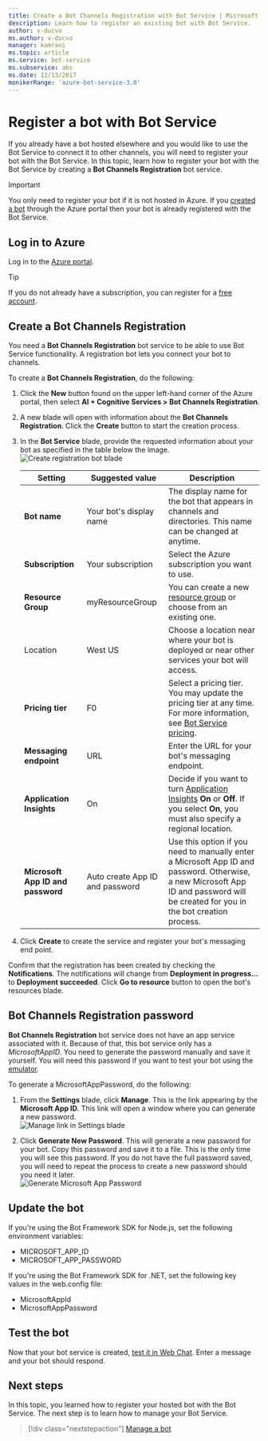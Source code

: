 ```yaml
---
title: Create a Bot Channels Registration with Bot Service | Microsoft Docs
description: Learn how to register an existing bot with Bot Service.
author: v-ducvo
ms.author: v-ducvo
manager: kamrani
ms.topic: article
ms.service: bot-service
ms.subservice: abs
ms.date: 12/13/2017
monikerRange: 'azure-bot-service-3.0'
---
```


# Register a bot with Bot Service



If you already have a bot hosted elsewhere and you would like to use the Bot Service to connect it to other channels, you will need to register your bot with the Bot Service. In this topic, learn how to register your bot with the Bot Service by creating a **Bot Channels Registration** bot service.

> [!IMPORTANT] 
> You only need to register your bot if it is not hosted in Azure. If you [created a bot](bot-service-quickstart.md) through the Azure portal then your bot is already registered with the Bot Service.

## Log in to Azure
Log in to the [Azure portal](http://portal.azure.com).

> [!TIP]
> If you do not already have a subscription, you can register for a <a href="https://azure.microsoft.com/free/" target="_blank">free account</a>.

## Create a Bot Channels Registration
You need a **Bot Channels Registration** bot service to be able to use Bot Service functionality. A registration bot lets you connect your bot to channels.

To create a **Bot Channels Registration**, do the following:

1. Click the **New** button found on the upper left-hand corner of the Azure portal, then select **AI + Cognitive Services > Bot Channels Registration**. 

2. A new blade will open with information about the **Bot Channels Registration**. Click the **Create** button to start the creation process. 

3. In the **Bot Service** blade, provide the requested information about your bot as specified in the table below the image.  <br/>
   ![Create registration bot blade](~/media/azure-bot-quickstarts/registration-create-bot-service-blade.png)


   |                    Setting                     |         Suggested value         |                                                                                                  Description                                                                                                  |
   |------------------------------------------------|---------------------------------|---------------------------------------------------------------------------------------------------------------------------------------------------------------------------------------------------------------|
   |           <strong>Bot name</strong>            |     Your bot's display name     |                                                  The display name for the bot that appears in channels and directories. This name can be changed at anytime.                                                  |
   |         <strong>Subscription</strong>          |        Your subscription        |                                                                                Select the Azure subscription you want to use.                                                                                 |
   |        <strong>Resource Group</strong>         |         myResourceGroup         |                                 You can create a new [resource group](/azure/azure-resource-manager/resource-group-overview#resource-groups) or choose from an existing one.                                  |
   |                    Location                    |             West US             |                                                        Choose a location near where your bot is deployed or near other services your bot will access.                                                         |
   |         <strong>Pricing tier</strong>          |               F0                |             Select a pricing tier. You may update the pricing tier at any time. For more information, see [Bot Service pricing](https://azure.microsoft.com/pricing/details/bot-service/).              |
   |      <strong>Messaging endpoint</strong>       |               URL               |                                                                               Enter the URL for your bot's messaging endpoint.                                                                                |
   |     <strong>Application Insights</strong>      |               On                | Decide if you want to turn [Application Insights](bot-service-manage-analytics.md) <strong>On</strong> or <strong>Off</strong>. If you select <strong>On</strong>, you must also specify a regional location. |
   | <strong>Microsoft App ID and password</strong> | Auto create App ID and password |              Use this option if you need to manually enter a Microsoft App ID and password. Otherwise, a new Microsoft App ID and password will be created for you in the bot creation process.               |


4. Click **Create** to create the service and register your bot's messaging end point.

Confirm that the registration has been created by checking the **Notifications**. The notifications will change from **Deployment in progress...** to **Deployment succeeded**. Click **Go to resource** button to open the bot's resources blade. 

## Bot Channels Registration password

**Bot Channels Registration** bot service does not have an app service associated with it. Because of that, this bot service only has a *MicrosoftAppID*. You need to generate the password manually and save it yourself. You will need this password if you want to test your bot using the [emulator](bot-service-debug-emulator.md).

To generate a MicrosoftAppPassword, do the following:

1. From the **Settings** blade, click **Manage**. This is the link appearing by the **Microsoft App ID**. This link will open a window where you can generate a new password. <br/>
  ![Manage link in Settings blade](~/media/azure-bot-quickstarts/registration-settings-manage-link.png)

2. Click **Generate New Password**. This will generate a new password for your bot. Copy this password and save it to a file. This is the only time you will see this password. If you do not have the full password saved, you will need to repeat the process to create a new password should you need it later. <br/>
  ![Generate Microsoft App Password](~/media/azure-bot-quickstarts/registration-generate-app-password.png)

## Update the bot

If you're using the Bot Framework SDK for Node.js, set the following environment variables:

* MICROSOFT_APP_ID
* MICROSOFT_APP_PASSWORD

If you're using the Bot Framework SDK for .NET, set the following key values in the web.config file:

* MicrosoftAppId
* MicrosoftAppPassword

## Test the bot

Now that your bot service is created, [test it in Web Chat](bot-service-manage-test-webchat.md). Enter a message and your bot should respond.

## Next steps

In this topic, you learned how to register your hosted bot with the Bot Service. The next step is to learn how to manage your Bot Service.

> [!div class="nextstepaction"]
> [Manage a bot](bot-service-manage-overview.md)

